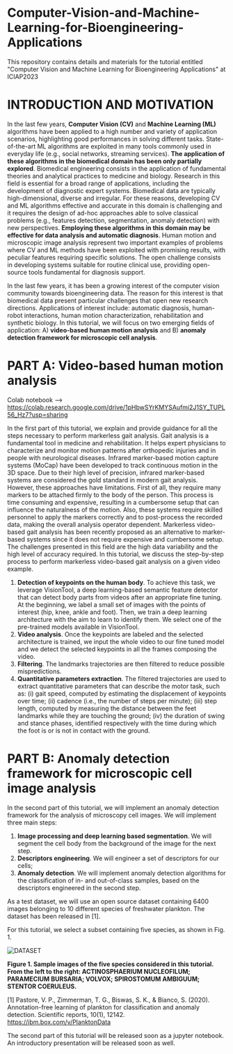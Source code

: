 # Computer-Vision-and-Machine-Learning-for-Bioengineering-Applications

This repository contains details and materials for the tutorial entitled "Computer Vision and Machine Learning for Bioengineering Applications" at ICIAP2023 

# INTRODUCTION AND MOTIVATION 

In the last few years, **Computer Vision (CV)** and **Machine Learning (ML)** algorithms have been applied to a high number and variety of application scenarios, highlighting good performances in solving different tasks. State-of-the-art ML algorithms are exploited in many tools commonly used in everyday life (e.g., social networks, streaming services).
**The application of these algorithms in the biomedical domain has been only partially explored**.
Biomedical engineering consists in the application of fundamental theories and analytical practices to medicine and biology. Research in this field is essential for a broad range of applications, including the development of diagnostic expert systems. Biomedical data are typically high-dimensional, diverse and irregular. For these reasons, developing CV and ML algorithms effective and accurate in this domain is challenging and it requires the design of ad-hoc approaches able to solve classical problems (e.g., features detection, segmentation, anomaly detection) with new perspectives. **Employing these algorithms in this domain may be effective for data analysis and automatic diagnosis**.
Human motion and microscopic image analysis represent two important examples of problems where CV and ML methods have been exploited with promising results, with peculiar features requiring specific solutions. The open challenge consists in developing systems suitable for routine clinical use, providing open-source tools fundamental for diagnosis support.

In the last few years, it has been a growing interest of the computer vision community towards bioengineering data. The reason for this interest is that biomedical data present particular challenges that open new research directions. Applications of interest include: automatic diagnosis, human-robot interactions, human motion characterization, rehabilitation and synthetic biology. In this tutorial, we will focus on two emerging fields of application: A) **video-based human motion analysis** and B) **anomaly detection framework for microscopic cell analysis**.

# PART A: Video-based human motion analysis

Colab notebook --> https://colab.research.google.com/drive/1pHbwSYrKMYSAufmi2J1SY_TUPL56_Hz7?usp=sharing 

In the first part of this tutorial, we explain and provide guidance for all the steps necessary to perform markerless gait analysis. Gait analysis is a fundamental tool in medicine and rehabilitation. It helps expert physicians to characterize and monitor motion patterns after orthopedic injuries and in people with neurological diseases. Infrared marker-based motion capture systems (MoCap) have been developed to track continuous motion in the 3D space. Due to their high level of precision, infrared marker-based systems are considered the gold standard in modern gait analysis. However, these approaches have limitations. First of all, they require many markers to be attached firmly to the body of the person. This process is time consuming and expensive, resulting in a cumbersome setup that can influence the naturalness of the motion. Also, these systems require skilled personnel to apply the markers correctly and to post-process the recorded data, making the overall analysis operator dependent.
Markerless video-based gait analysis has been recently proposed as an alternative to marker-based systems since it does not require expensive and cumbersome setup. The challenges presented in this field are the high data variability and the high level of accuracy required. 
In this tutorial, we discuss the step-by-step process to perform markerless video-based gait analysis on a given video example.

1. **Detection of keypoints on the human body**. To achieve this task, we leverage VisionTool, a deep learning-based semantic feature detector that can detect body parts from videos after an appropriate fine tuning. At the beginning, we label a small set of images with the points of interest (hip, knee, ankle and foot).
Then, we train a deep learning architecture with the aim to learn to identify them. We select one of the pre-trained models available in VisionTool.
2. **Video analysis**. Once the keypoints are labeled and the selected architecture is trained, we input the whole video to our fine tuned model and we detect the selected keypoints in all the frames composing the video. 
3. **Filtering**. The landmarks trajectories are then filtered to reduce possible mispredictions.
4. **Quantitative parameters extraction**. The filtered trajectories are used to extract quantitative parameters that can describe the motor task, such as: (i) gait speed, computed by estimating the displacement of keypoints over time; (ii) cadence (i.e., the number of steps per minute); (iii) step length, computed by measuring the distance between the feet landmarks while they are touching the ground; (iv) the duration of swing and stance phases, identified respectively with the time during which the foot is or is not in contact with the ground.

# PART B: Anomaly detection framework for microscopic cell image analysis 

In the second part of this tutorial, we will implement an anomaly detection framework for the analysis of microscopy cell images.
We will implement three main steps:

1. **Image processing and deep learning based segmentation**. We will segment the cell body from the background of the image for the next step.
2. **Descriptors engineering**. We will engineer a set of descriptors for our cells;
3. **Anomaly detection**. We will implement anomaly detection algorithms for the classification of in- and out-of-class samples, based on the descriptors engineered in the second step.
  
As a test dataset, we will use an open source dataset containing 6400 images belonging to 10 different species of freshwater plankton.
The dataset has been released in [1]. 

For this tutorial, we select a subset containing five species, as shown in Fig. 1. 

![DATASET](https://github.com/Malga-Vision/Computer-Vision-and-Machine-Learning-for-Bioengineering-Applications/assets/51142446/59be2724-4906-44f4-89c1-b861a42ab268)

**Figure 1. Sample images of the five species considered in this tutorial. From the left to the right: ACTINOSPHAERIUM NUCLEOFILUM; PARAMECIUM BURSARIA; VOLVOX; SPIROSTOMUM AMBIGUUM; STENTOR COERULEUS.** 


[1] Pastore, V. P., Zimmerman, T. G., Biswas, S. K., & Bianco, S. (2020). Annotation-free learning of plankton for classification and anomaly detection. Scientific reports, 10(1), 12142.
https://ibm.box.com/v/PlanktonData



The second part of this tutorial will be released soon as a jupyter notebook. An introductory presentation will be released soon as well. 
